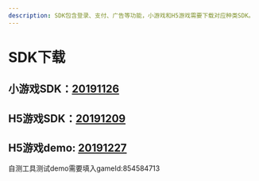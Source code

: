 ```yaml
---
description: SDK包含登录、支付、广告等功能，小游戏和H5游戏需要下载对应种类SDK。
---
```


# SDK下载

## 小游戏SDK：[20191126](https://chukong.oss-cn-qingdao.aliyuncs.com/res/Runtime_SDK_20191126.zip)

## H5游戏SDK：[20191209](https://chukong.oss-cn-qingdao.aliyuncs.com/res/H5_SDK_20191209.zip)

## H5游戏demo: [20191227](http://chukong.oss-cn-qingdao.aliyuncs.com/uploads/201912/zip/8a8c1743ba54789eff1c12a2c797d940.zip)

自测工具测试demo需要填入gameId:854584713



